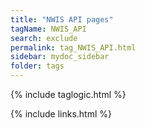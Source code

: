 ```yaml
---
title: "NWIS API pages"
tagName: NWIS_API
search: exclude
permalink: tag_NWIS_API.html
sidebar: mydoc_sidebar
folder: tags
---
```

{% include taglogic.html %}

{% include links.html %}
